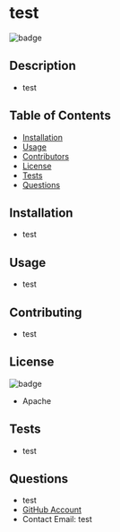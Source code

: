 # test
![badge](https://img.shields.io/badge/license-Apache-brightgreen)

## Description
- test

## Table of Contents
- [Installation](#installation)
- [Usage](#usage)
- [Contributors](#contributing)
- [License](#license)
- [Tests](#tests)
- [Questions](#questions)

## Installation
- test

## Usage
- test

## Contributing
- test

## License
![badge](https://img.shields.io/badge/license-Apache-brightgreen)
- Apache

## Tests
- test

## Questions
- test
- [GitHub Account](https://github.com/test)
- Contact Email: test
        